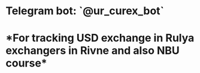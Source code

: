 <h1>Telegram bot: `@ur_curex_bot`<h1> 
*For tracking USD exchange in Rulya exchangers in Rivne and also NBU course*   
